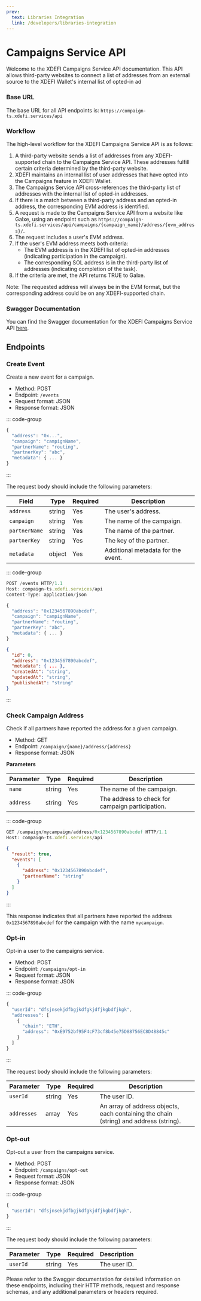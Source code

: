 ```yaml
---
prev:
  text: Libraries Integration
  link: /developers/libraries-integration
---
```


# Campaigns Service API

Welcome to the XDEFI Campaigns Service API documentation. This API allows third-party websites to connect a list of addresses from an external source to the XDEFI Wallet's internal list of opted-in ad

### Base URL

The base URL for all API endpoints is: `https://compaign-ts.xdefi.services/api`

### Workflow

The high-level workflow for the XDEFI Campaigns Service API is as follows:

1. A third-party website sends a list of addresses from any XDEFI-supported chain to the Campaigns Service API. These addresses fulfill certain criteria determined by the third-party website.
2. XDEFI maintains an internal list of user addresses that have opted into the Campaigns feature in XDEFI Wallet.
3. The Campaigns Service API cross-references the third-party list of addresses with the internal list of opted-in addresses.
4. If there is a match between a third-party address and an opted-in address, the corresponding EVM address is identified.
5. A request is made to the Campaigns Service API from a website like Galxe, using an endpoint such as `https://compaign-ts.xdefi.services/api/campaigns/{campaign_name}/address/{evm_address}/`.
6. The request includes a user's EVM address.
7. If the user's EVM address meets both criteria:
   - The EVM address is in the XDEFI list of opted-in addresses (indicating participation in the campaign).
   - The corresponding SOL address is in the third-party list of addresses (indicating completion of the task).
8. If the criteria are met, the API returns TRUE to Galxe.

Note: The requested address will always be in the EVM format, but the corresponding address could be on any XDEFI-supported chain.

### Swagger Documentation

You can find the Swagger documentation for the XDEFI Campaigns Service API [here](https://compaign-ts.xdefi.services/documentation/v1.0.0).

## Endpoints

### Create Event

Create a new event for a campaign.

- Method: POST
- Endpoint: `/events`
- Request format: JSON
- Response format: JSON

::: code-group

```js [Request Body]
{
  "address": "0x...",
  "campaign": "campignName",
  "partnerName": "routing",
  "partnerKey": "abc",
  "metadata": { ... }
}
```

:::

The request body should include the following parameters:

| Field         | Type   | Required | Description                        |
| ------------- | ------ | -------- | ---------------------------------- |
| `address`     | string | Yes      | The user's address.                |
| `campaign`    | string | Yes      | The name of the campaign.          |
| `partnerName` | string | Yes      | The name of the partner.           |
| `partnerKey`  | string | Yes      | The key of the partner.            |
| `metadata`    | object | Yes      | Additional metadata for the event. |

::: code-group

```js [Example Request]
POST /events HTTP/1.1
Host: compaign-ts.xdefi.services/api
Content-Type: application/json

{
  "address": "0x1234567890abcdef",
  "campaign": "campignName",
  "partnerName": "routing",
  "partnerKey": "abc",
  "metadata": { ... }
}
```

```json [Example Response]
{
  "id": 0,
  "address": "0x1234567890abcdef",
  "metadata": { ... },
  "createdAt": "string",
  "updatedAt": "string",
  "publishedAt": "string"
}
```

:::

### Check Campaign Address

Check if all partners have reported the address for a given campaign.

- Method: GET
- Endpoint: `/campaign/{name}/address/{address}`
- Response format: JSON

**Parameters**

| Parameter | Type   | Required | Description                                      |
| --------- | ------ | -------- | ------------------------------------------------ |
| `name`    | string | Yes      | The name of the campaign.                        |
| `address` | string | Yes      | The address to check for campaign participation. |

::: code-group

```js [Example Request]
GET /campaign/mycampaign/address/0x1234567890abcdef HTTP/1.1
Host: compaign-ts.xdefi.services/api
```

```json [Example Response]
{
  "result": true,
  "events": [
    {
      "address": "0x1234567890abcdef",
      "partnerName": "string"
    }
  ]
}
```

:::

This response indicates that all partners have reported the address `0x1234567890abcdef` for the campaign with the name `mycampaign`.

### Opt-in

Opt-in a user to the campaigns service.

- Method: POST
- Endpoint: `/campaigns/opt-in`
- Request format: JSON
- Response format: JSON

::: code-group

```js [Request Body]
{
  "userId": "dfsjnsekjdfbgjkdfgkjdfjkgbdfjkgk",
  "addresses": [
    {
      "chain": "ETH",
      "address": "0xE9752bf95F4cF73cf8b45e75D88756EC8D48845c"
    }
  ]
}
```

:::

The request body should include the following parameters:

| Parameter   | Type   | Required | Description                                                                           |
| ----------- | ------ | -------- | ------------------------------------------------------------------------------------- |
| `userId`    | string | Yes      | The user ID.                                                                          |
| `addresses` | array  | Yes      | An array of address objects, each containing the chain (string) and address (string). |

### Opt-out

Opt-out a user from the campaigns service.

- Method: POST
- Endpoint: `/campaigns/opt-out`
- Request format: JSON
- Response format: JSON

::: code-group

```js [Request Body]
{
  "userId": "dfsjnsekjdfbgjkdfgkjdfjkgbdfjkgk",
}
```

:::

The request body should include the following parameters:

| Parameter | Type   | Required | Description  |
| --------- | ------ | -------- | ------------ |
| `userId`  | string | Yes      | The user ID. |

Please refer to the Swagger documentation for detailed information on these endpoints, including their HTTP methods, request and response schemas, and any additional parameters or headers required.
